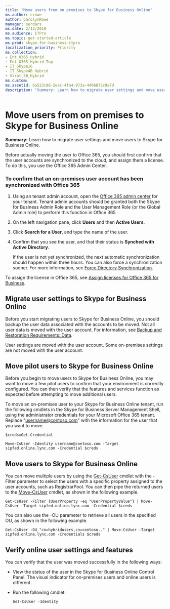 ```yaml
---
title: "Move users from on premises to Skype for Business Online"
ms.author: crowe
author: CarolynRowe
manager: serdars
ms.date: 2/12/2018
ms.audience: ITPro
ms.topic: get-started-article
ms.prod: skype-for-business-itpro
localization_priority: Priority
ms.collection:
- Ent_O365_Hybrid
- Ent_O365_Hybrid_Top
- IT_Skype16
- IT_Skype4B_Hybrid
- Strat_SB_Hybrid
ms.custom: 
ms.assetid: 6a523c86-2eac-4fa4-973a-4406872c9a7d
description: "Summary: Learn how to migrate user settings and move users to Skype for Business Online."
---
```


# Move users from on premises to Skype for Business Online
 
**Summary:** Learn how to migrate user settings and move users to Skype for Business Online.
  
Before actually moving the user to Office 365, you should first confirm that the user accounts are synchronized to the cloud, and assign them a license. To do this, you use the Office 365 Admin Center.
  
### To confirm that an on-premises user account has been synchronized with Office 365

1. Using an tenant admin account, open the [Office 365 admin center](https://portal.office.com/) for your tenant.  Tenant admin accounts should be granted both the Skype for Business Admin Role and the User Management Role (or the Global Admin role) to perform this function in Office 365
    
2. On the left navigation pane, click **Users** and then **Active Users**.
    
3. Click **Search for a User**, and type the name of the user.
    
4. Confirm that you see the user, and that their status is **Synched with Active Directory**.
    
    If the user is not yet synchronized, the next automatic synchronization should happen within three hours. You can also force a synchronization sooner. For more information, see [Force Directory Synchronization](https://msdn.microsoft.com/en-us/library/azure/jj151771.aspx).
    
To assign the license in Office 365, see [Assign licenses for Office 365 for Business](https://support.office.com/en-us/article/Assign-or-unassign-licenses-for-Office-365-for-business-997596b5-4173-4627-b915-36abac6786dc).
  
## Migrate user settings to Skype for Business Online

Before you start migrating users to Skype for Business Online, you should backup the user data associated with the accounts to be moved. Not all user data is moved with the user account. For information, see [Backup and Restoration Requirements: Data](http://technet.microsoft.com/library/ecfb8e4d-cb4f-476d-9772-4486bd683c04.aspx).
  
User settings are moved with the user account. Some on-premises settings are not moved with the user account.
  
## Move pilot users to Skype for Business Online

Before you begin to move users to Skype for Business Online, you may want to move a few pilot users to confirm that your environment is correctly configured. You can then verify that the features and services function as expected before attempting to move additional users.
  
To move an on-premises user to your Skype for Business Online tenant, run the following cmdlets in the Skype for Business Server Management Shell, using the administrator credentials for your Microsoft Office 365 tenant. Replace "username@contoso.com" with the information for the user that you want to move.
  
```
$creds=Get-Credential
```

```
Move-CsUser -Identity username@contoso.com -Target sipfed.online.lync.com -Credential $creds 
```

## Move users to Skype for Business Online

You can move multiple users by using the [Get-CsUser](https://docs.microsoft.com/powershell/module/skype/get-csuser?view=skype-ps) cmdlet with the -Filter parameter to select the users with a specific property assigned to the user accounts, such as RegistrarPool. You can then pipe the returned users to the [Move-CsUser](https://docs.microsoft.com/powershell/module/skype/move-csuser?view=skype-ps) cmdlet, as shown in the following example.
  
```
Get-CsUser -Filter {UserProperty -eq "UserPropertyValue"} | Move-CsUser -Target sipfed.online.lync.com -Credential $creds 
```

You can also use the -OU parameter to retrieve all users in the specified OU, as shown in the following example.
  
```
Get-CsUser -OU "cn=hybridusers,cn=contoso.." | Move-CsUser -Target sipfed.online.lync.com -Credentials $creds 
```

## Verify online user settings and features

You can verify that the user was moved successfully in the following ways:
  
- View the status of the user in the Skype for Business Online Control Panel. The visual indicator for on-premises users and online users is different.
    
- Run the following cmdlet:
    
  ```
  Get-CsUser -Identity
  ```